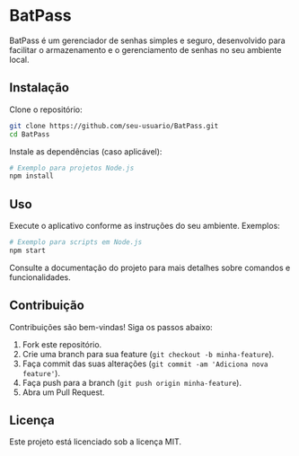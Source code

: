 # BatPass

BatPass é um gerenciador de senhas simples e seguro, desenvolvido para facilitar o armazenamento e o gerenciamento de senhas no seu ambiente local.

## Instalação

Clone o repositório:

```bash
git clone https://github.com/seu-usuario/BatPass.git
cd BatPass
```

Instale as dependências (caso aplicável):

```bash
# Exemplo para projetos Node.js
npm install
```

## Uso

Execute o aplicativo conforme as instruções do seu ambiente. Exemplos:

```bash
# Exemplo para scripts em Node.js
npm start
```

Consulte a documentação do projeto para mais detalhes sobre comandos e funcionalidades.

## Contribuição

Contribuições são bem-vindas! Siga os passos abaixo:

1. Fork este repositório.
2. Crie uma branch para sua feature (`git checkout -b minha-feature`).
3. Faça commit das suas alterações (`git commit -am 'Adiciona nova feature'`).
4. Faça push para a branch (`git push origin minha-feature`).
5. Abra um Pull Request.

## Licença

Este projeto está licenciado sob a licença MIT.